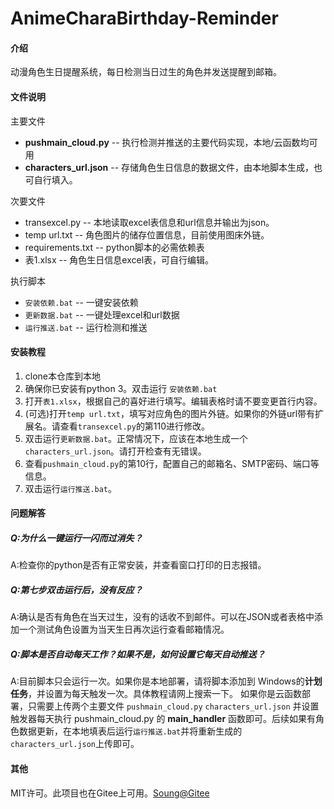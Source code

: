 # AnimeCharaBirthday-Reminder

#### 介绍
动漫角色生日提醒系统，每日检测当日过生的角色并发送提醒到邮箱。

#### 文件说明
主要文件
- **pushmain_cloud.py** -- 执行检测并推送的主要代码实现，本地/云函数均可用
- **characters_url.json** -- 存储角色生日信息的数据文件，由本地脚本生成，也可自行填入。

次要文件
- transexcel.py -- 本地读取excel表信息和url信息并输出为json。
- temp url.txt -- 角色图片的储存位置信息，目前使用图床外链。
- requirements.txt -- python脚本的必需依赖表
- 表1.xlsx -- 角色生日信息excel表，可自行编辑。

执行脚本
- ``安装依赖.bat`` -- 一键安装依赖
- ``更新数据.bat`` -- 一键处理excel和url数据
- ``运行推送.bat`` -- 运行检测和推送

#### 安装教程

1.  clone本仓库到本地
2.  确保你已安装有python 3。双击运行 ``安装依赖.bat``
3.  打开``表1.xlsx``，根据自己的喜好进行填写。编辑表格时请不要变更首行内容。
4.  (可选)打开``temp url.txt``，填写对应角色的图片外链。如果你的外链url带有扩展名。请查看``transexcel.py``的第110进行修改。
5.  双击运行``更新数据.bat``。正常情况下，应该在本地生成一个``characters_url.json``。请打开检查有无错误。
6.  查看``pushmain_cloud.py``的第10行，配置自己的邮箱名、SMTP密码、端口等信息。
7.  双击运行``运行推送.bat``。

#### 问题解答

##### Q:为什么一键运行一闪而过消失？

A:检查你的python是否有正常安装，并查看窗口打印的日志报错。

##### Q:第七步双击运行后，没有反应？

A:确认是否有角色在当天过生，没有的话收不到邮件。可以在JSON或者表格中添加一个测试角色设置为当天生日再次运行查看邮箱情况。

##### Q:脚本是否自动每天工作？如果不是，如何设置它每天自动推送？

A:目前脚本只会运行一次。如果你是本地部署，请将脚本添加到 Windows的**计划任务**，并设置为每天触发一次。具体教程请网上搜索一下。
  如果你是云函数部署，只需要上传两个主要文件  ``pushmain_cloud.py`` ``characters_url.json`` 并设置触发器每天执行 pushmain_cloud.py 的 **main_handler** 函数即可。后续如果有角色数据更新，在本地填表后运行``运行推送.bat``并将重新生成的``characters_url.json``上传即可。


#### 其他

MIT许可。此项目也在Gitee上可用。[Soung@Gitee](https://gitee.com/soung2279)
